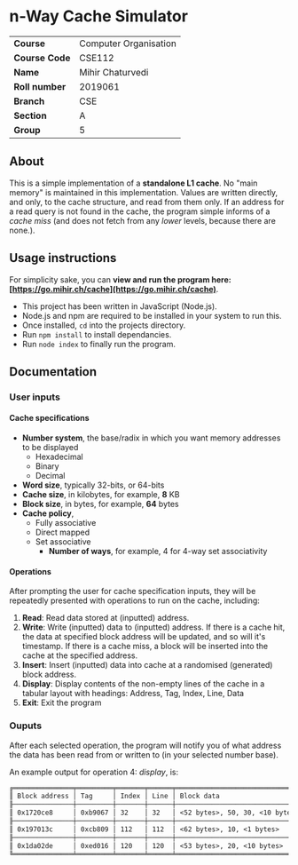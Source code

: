 # n-Way Cache Simulator

|                 |                       |
|-----------------|-----------------------|
| **Course**      | Computer Organisation |
| **Course Code** | CSE112                |
| **Name**        | Mihir Chaturvedi      |
| **Roll number** | 2019061               |
| **Branch**      | CSE                   |
| **Section**     | A                     |
| **Group**       | 5                     |

## About

This is a simple implementation of a **standalone L1 cache**. No "main memory" is maintained in this implementation. Values are written directly, and only, to the cache structure, and read from them only. If an address for a read query is not found in the cache, the program simple informs of a _cache miss_ (and does not fetch from any _lower_ levels, because there are none.).

## Usage instructions

For simplicity sake, you can **view and run the program here: [https://go.mihir.ch/cache](https://go.mihir.ch/cache)**.

* This project has been written in JavaScript (Node.js).
* Node.js and npm are required to be installed in your system to run this.
* Once installed, `cd` into the projects directory.
* Run `npm install` to install dependancies.
* Run `node index` to finally run the program.

## Documentation

### User inputs

#### Cache specifications

* **Number system**, the base/radix in which you want memory addresses to be displayed
  * Hexadecimal
  * Binary
  * Decimal
* **Word size**, typically 32-bits, or 64-bits
* **Cache size**, in kilobytes, for example, **8** KB
* **Block size**, in bytes, for example, **64** bytes
* **Cache policy**,
  * Fully associative
  * Direct mapped
  * Set associative
    * **Number of ways**, for example, 4 for 4-way set associativity

#### Operations

After prompting the user for cache specification inputs, they will be repeatedly presented with operations to run on the cache, including:

1. **Read**: Read data stored at (inputted) address.
2. **Write**: Write (inputted) data to (inputted) address. If there is a cache hit, the data at specified block address will be updated, and so will it's timestamp. If there is a cache miss, a block will be inserted into the cache at the specified address.
3. **Insert**: Insert (inputted) data into cache at a randomised (generated) block address.
4. **Display**: Display contents of the non-empty lines of the cache in a tabular layout with headings: Address, Tag, Index, Line, Data
5. **Exit**: Exit the program

### Ouputs

After each selected operation, the program will notify you of what address the data has been read from or written to (in your selected number base).

An example output for operation 4: _display_, is:

```txt
╔═══════════════╤═════════╤═══════╤══════╤════════════════════════════════╗
║ Block address │ Tag     │ Index │ Line │ Block data                     ║
╟───────────────┼─────────┼───────┼──────┼────────────────────────────────╢
║ 0x1720ce8     │ 0xb9067 │ 32    │ 32   │ <52 bytes>, 50, 30, <10 bytes> ║
╟───────────────┼─────────┼───────┼──────┼────────────────────────────────╢
║ 0x197013c     │ 0xcb809 │ 112   │ 112  │ <62 bytes>, 10, <1 bytes>      ║
╟───────────────┼─────────┼───────┼──────┼────────────────────────────────╢
║ 0x1da02de     │ 0xed016 │ 120   │ 120  │ <53 bytes>, 20, <10 bytes>     ║
╚═══════════════╧═════════╧═══════╧══════╧════════════════════════════════╝
```
